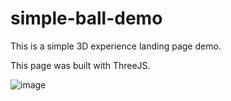 # simple-ball-demo


This is a simple 3D experience landing page demo.

This page was built with ThreeJS.

![image](https://user-images.githubusercontent.com/3902179/236710197-2e05d32b-b85f-4a3e-948c-6b36d1962f11.png)
